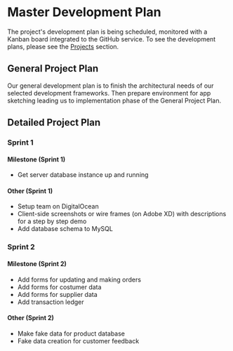 # Master Development Plan

The project's development plan is being scheduled, monitored with a Kanban board integrated to the GitHub service. To see the development plans, please see the [Projects](https://github.com/mambadb/mambadb/projects/) section.

## General Project Plan

Our general development plan is to finish the architectural needs of our selected development frameworks. Then prepare environment for app sketching leading us to implementation phase of the General Project Plan.

## Detailed Project Plan

### Sprint 1

#### Milestone (Sprint 1)

* Get server database instance up and running

#### Other (Sprint 1)

* Setup team on DigitalOcean
* Client-side screenshots or wire frames (on Adobe XD) with descriptions for a step by step demo
* Add database schema to MySQL

### Sprint 2

#### Milestone (Sprint 2)

* Add forms for updating and making orders
* Add forms for costumer data
* Add forms for supplier data
* Add transaction ledger

#### Other (Sprint 2)

* Make fake data for product database
* Fake data creation for customer feedback